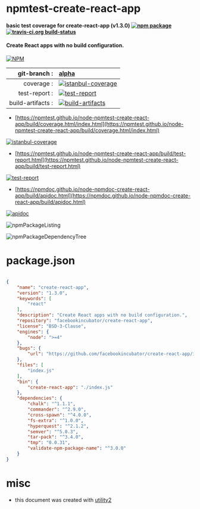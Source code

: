# npmtest-create-react-app

#### basic test coverage for  create-react-app (v1.3.0)  [![npm package](https://img.shields.io/npm/v/npmtest-create-react-app.svg?style=flat-square)](https://www.npmjs.org/package/npmtest-create-react-app) [![travis-ci.org build-status](https://api.travis-ci.org/npmtest/node-npmtest-create-react-app.svg)](https://travis-ci.org/npmtest/node-npmtest-create-react-app)

#### Create React apps with no build configuration.

[![NPM](https://nodei.co/npm/create-react-app.png?downloads=true&downloadRank=true&stars=true)](https://www.npmjs.com/package/create-react-app)

| git-branch : | [alpha](https://github.com/npmtest/node-npmtest-create-react-app/tree/alpha)|
|--:|:--|
| coverage : | [![istanbul-coverage](https://npmtest.github.io/node-npmtest-create-react-app/build/coverage.badge.svg)](https://npmtest.github.io/node-npmtest-create-react-app/build/coverage.html/index.html)|
| test-report : | [![test-report](https://npmtest.github.io/node-npmtest-create-react-app/build/test-report.badge.svg)](https://npmtest.github.io/node-npmtest-create-react-app/build/test-report.html)|
| build-artifacts : | [![build-artifacts](https://npmtest.github.io/node-npmtest-create-react-app/glyphicons_144_folder_open.png)](https://github.com/npmtest/node-npmtest-create-react-app/tree/gh-pages/build)|

- [https://npmtest.github.io/node-npmtest-create-react-app/build/coverage.html/index.html](https://npmtest.github.io/node-npmtest-create-react-app/build/coverage.html/index.html)

[![istanbul-coverage](https://npmtest.github.io/node-npmtest-create-react-app/build/screenCapture.buildCi.browser.%252Ftmp%252Fbuild%252Fcoverage.lib.html.png)](https://npmtest.github.io/node-npmtest-create-react-app/build/coverage.html/index.html)

- [https://npmtest.github.io/node-npmtest-create-react-app/build/test-report.html](https://npmtest.github.io/node-npmtest-create-react-app/build/test-report.html)

[![test-report](https://npmtest.github.io/node-npmtest-create-react-app/build/screenCapture.buildCi.browser.%252Ftmp%252Fbuild%252Ftest-report.html.png)](https://npmtest.github.io/node-npmtest-create-react-app/build/test-report.html)

- [https://npmdoc.github.io/node-npmdoc-create-react-app/build/apidoc.html](https://npmdoc.github.io/node-npmdoc-create-react-app/build/apidoc.html)

[![apidoc](https://npmdoc.github.io/node-npmdoc-create-react-app/build/screenCapture.buildCi.browser.%252Ftmp%252Fbuild%252Fapidoc.html.png)](https://npmdoc.github.io/node-npmdoc-create-react-app/build/apidoc.html)

![npmPackageListing](https://npmtest.github.io/node-npmtest-create-react-app/build/screenCapture.npmPackageListing.svg)

![npmPackageDependencyTree](https://npmtest.github.io/node-npmtest-create-react-app/build/screenCapture.npmPackageDependencyTree.svg)



# package.json

```json

{
    "name": "create-react-app",
    "version": "1.3.0",
    "keywords": [
        "react"
    ],
    "description": "Create React apps with no build configuration.",
    "repository": "facebookincubator/create-react-app",
    "license": "BSD-3-Clause",
    "engines": {
        "node": ">=4"
    },
    "bugs": {
        "url": "https://github.com/facebookincubator/create-react-app/issues"
    },
    "files": [
        "index.js"
    ],
    "bin": {
        "create-react-app": "./index.js"
    },
    "dependencies": {
        "chalk": "^1.1.1",
        "commander": "^2.9.0",
        "cross-spawn": "^4.0.0",
        "fs-extra": "^1.0.0",
        "hyperquest": "^2.1.2",
        "semver": "^5.0.3",
        "tar-pack": "^3.4.0",
        "tmp": "0.0.31",
        "validate-npm-package-name": "^3.0.0"
    }
}
```



# misc
- this document was created with [utility2](https://github.com/kaizhu256/node-utility2)
